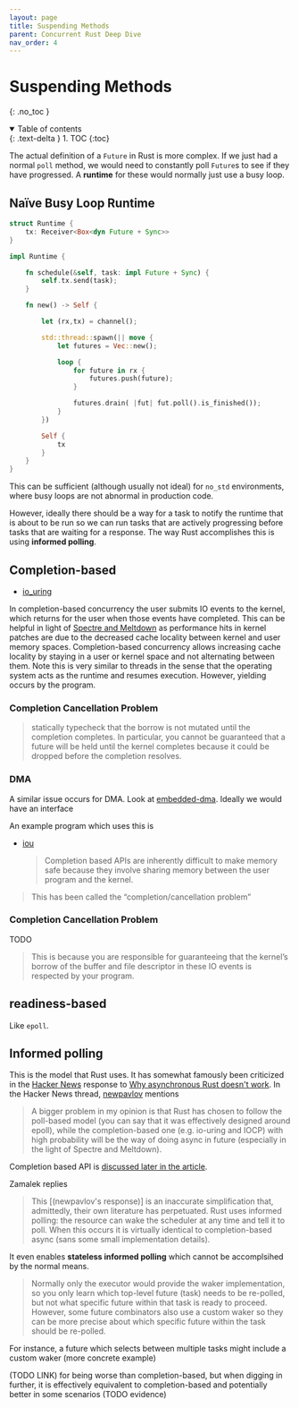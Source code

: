 ```yaml
---
layout: page
title: Suspending Methods
parent: Concurrent Rust Deep Dive
nav_order: 4
---
```


# Suspending Methods
{: .no_toc }

<details open markdown="block">
  <summary>
    Table of contents
  </summary>
  {: .text-delta }
1. TOC
{:toc}
</details>

The actual definition of a `Future` in Rust is more complex. If we just had a normal `poll` method, we would need
to constantly poll `Future`s to see if they have progressed. A **runtime** for these would normally just use
a busy loop.

## Naïve Busy Loop Runtime

```rust
struct Runtime {
    tx: Receiver<Box<dyn Future + Sync>>
}

impl Runtime {

    fn schedule(&self, task: impl Future + Sync) {
        self.tx.send(task);
    }

    fn new() -> Self {

        let (rx,tx) = channel();

        std::thread::spawn(|| move {
            let futures = Vec::new();

            loop {
                for future in rx {
                    futures.push(future);
                }

                futures.drain( |fut| fut.poll().is_finished());
            }
        })

        Self {
            tx
        }
    }
}

```

This can be sufficient (although usually not ideal) for `no_std` environments,
where busy loops are not abnormal in production code.

However, ideally there should be a way for a task to notify the runtime that is about to be run so we can run tasks
that are actively progressing before tasks that are waiting for a response. The way Rust accomplishes this is using **informed polling**.


## Completion-based

- [io_uring](https://kernel.dk/io_uring.pdf)

In completion-based concurrency the user submits IO events to the kernel, which returns for the user when those events have completed. This can be helpful in light of [Spectre and Meltdown](https://www.cloudflare.com/learning/security/threats/meltdown-spectre/) as performance hits in kernel patches are due to the decreased cache locality between kernel and user
memory spaces. Completion-based concurrency allows increasing cache locality by staying in a user or kernel space and not
alternating between them. Note this is very similar to threads in the sense that the operating system acts as the runtime and resumes execution. However, yielding occurs by the program.

### Completion Cancellation Problem

> statically typecheck that the borrow is not mutated until the completion completes. In particular, you cannot be guaranteed that a future will be held until the kernel completes because it could be dropped before the completion resolves.

### DMA

A similar issue occurs for DMA. Look at [embedded-dma](https://github.com/rust-embedded/embedded-dma).
Ideally we would have an interface

An example program which uses this is

- [iou](https://boats.gitlab.io/blog/post/iou/)

  > Completion based APIs are inherently difficult to make memory safe because they involve sharing memory between the user program and the kernel.

> This has been called the “completion/cancellation problem”

### Completion Cancellation Problem

TODO

> This is because you are responsible for guaranteeing that the kernel’s borrow of the buffer and file descriptor in these IO events is respected by your program.


## readiness-based

Like `epoll`.

## Informed polling

This is the model that Rust uses. It has somewhat famously been criticized in
the [Hacker News](https://news.ycombinator.com/item?id=26406989) response to [Why asynchronous Rust doesn't work](https://eta.st/2021/03/08/async-rust-2.html). In the Hacker News thread,
[newpavlov](https://news.ycombinator.com/user?id=newpavlov) mentions

> A bigger problem in my opinion is that Rust has chosen to follow the poll-based model (you can say that it was effectively designed around epoll), while the completion-based one (e.g. io-uring and IOCP) with high probability will be the way of doing async in future (especially in the light of Spectre and Meltdown).

Completion based API is [discussed later in the article](#completion-based).

Zamalek replies

> This [(newpavlov's response)] is an inaccurate simplification that, admittedly, their own literature has perpetuated. Rust uses informed polling: the resource can wake the scheduler at any time and tell it to poll. When this occurs it is virtually identical to completion-based async (sans some small implementation details).

It even enables **stateless informed polling** which cannot be accomplsihed by the normal means.

> Normally only the executor would provide the waker implementation, so you only learn which top-level future (task) needs to be re-polled, but not what specific future within that task is ready to proceed. However, some future combinators also use a custom waker so they can be more precise about which specific future within the task should be re-polled.

For instance, a future which selects between multiple tasks might include a custom waker (more concrete example)

(TODO LINK) for being worse than
completion-based, but when digging in further, it is effectively equivalent to completion-based and potentially better
in some scenarios (TODO evidence)